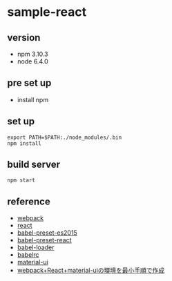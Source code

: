 # sample-react

## version
- npm 3.10.3
- node 6.4.0

## pre set up
- install npm

## set up

```
export PATH=$PATH:./node_modules/.bin
npm install
```

## build server

```
npm start
```

## reference
- [webpack](https://webpack.github.io/)
- [react](https://facebook.github.io/react/)
- [babel-preset-es2015](https://www.npmjs.com/package/babel-preset-es2015)
- [babel-preset-react](https://www.npmjs.com/package/babel-preset-react)
- [babel-loader](https://github.com/babel/babel-loader)
- [babelrc](https://babeljs.io/docs/plugins/preset-es2015/)
- [material-ui](http://www.material-ui.com/#/)
- [webpack+React+material-uiの環境を最小手順で作成](http://qiita.com/takaki@github/items/724d97a20d3ae194ded4)
